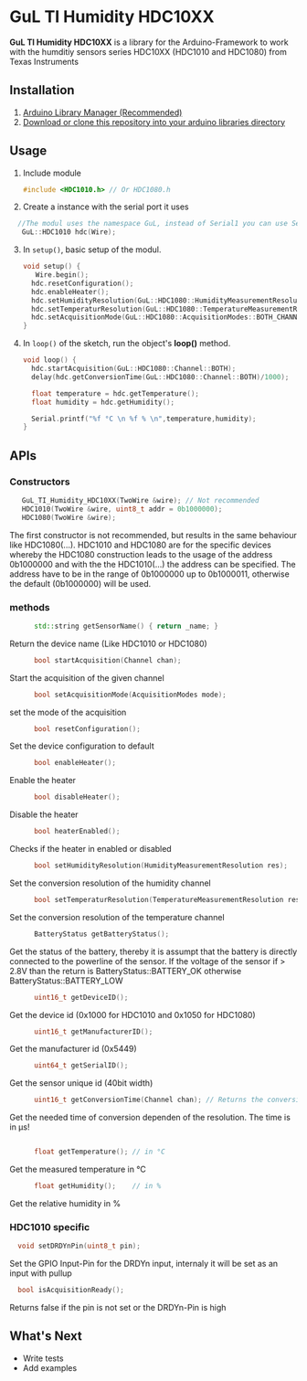 # GuL TI Humidity HDC10XX
**GuL TI Humidity HDC10XX** is a library for the Arduino-Framework to work with the humditiy sensors series HDC10XX (HDC1010 and HDC1080) from Texas Instruments



## Installation

1. [Arduino Library Manager (Recommended)](https://www.arduino.cc/en/Guide/Libraries)  
2. [Download or clone this repository into your arduino libraries directory](https://help.github.com/articles/cloning-a-repository/)  


## Usage
1. Include module  
   
   ```cpp
   #include <HDC1010.h> // Or HDC1080.h
   ```
   
2. Create a instance with the serial port it uses
```cpp
  //The modul uses the namespace GuL, instead of Serial1 you can use Serial, Serial2, or own instantiated HardwareSerial or SoftwareSerial
   GuL::HDC1010 hdc(Wire); 
```
   
3. In `setup()`, basic setup of the modul.  
   
   ```cpp
   void setup() {
      Wire.begin();
     hdc.resetConfiguration();
     hdc.enableHeater();
     hdc.setHumidityResolution(GuL::HDC1080::HumidityMeasurementResolution::HUM_RES_14BIT);
     hdc.setTemperaturResolution(GuL::HDC1080::TemperatureMeasurementResolution::TEMP_RES_14BIT);
     hdc.setAcquisitionMode(GuL::HDC1080::AcquisitionModes::BOTH_CHANNEL);
   }
   ```
   
4. In `loop()` of the sketch, run the object's **loop()** method.  
   
   ```cpp
   void loop() {
     hdc.startAcquisition(GuL::HDC1080::Channel::BOTH);
     delay(hdc.getConversionTime(GuL::HDC1080::Channel::BOTH)/1000);

     float temperature = hdc.getTemperature();
     float humidity = hdc.getHumidity();

     Serial.printf("%f °C \n %f % \n",temperature,humidity);
   }
   ```   



## APIs
### Constructors

   ```cpp   
      GuL_TI_Humidity_HDC10XX(TwoWire &wire); // Not recommended
      HDC1010(TwoWire &wire, uint8_t addr = 0b1000000);
      HDC1080(TwoWire &wire);
   ```

   The first constructor is not recommended, but results in the same behaviour like HDC1080(...).
   HDC1010 and HDC1080 are for the specific devices whereby the HDC1080 construction leads to the usage of the address 0b1000000 and with the the HDC1010(...) the address can be specified. The address have to be in the range of 0b1000000 up to 0b1000011, otherwise the default (0b1000000) will be used.

### methods

  ```cpp
        std::string getSensorName() { return _name; }
  ```
  Return the device name (Like HDC1010 or HDC1080)

  ```cpp
        bool startAcquisition(Channel chan);
  ```
  Start the acquisition of the given channel
  
  ```cpp
        bool setAcquisitionMode(AcquisitionModes mode);
  ```
  set the mode of the acquisition
  
  ```cpp
        bool resetConfiguration();
  ```
  Set the device configuration to default
  
  ```cpp
        bool enableHeater();
  ```
  Enable the heater
  
  ```cpp
        bool disableHeater();
  ```
  Disable the heater
  
  ```cpp
        bool heaterEnabled();
  ```
  Checks if the heater in enabled or disabled
  
  ```cpp
        bool setHumidityResolution(HumidityMeasurementResolution res);
  ```
  Set the conversion resolution of the humidity channel
  
  ```cpp
        bool setTemperaturResolution(TemperatureMeasurementResolution res);
  ```
  Set the conversion resolution of the temperature channel
  
  ```cpp
        BatteryStatus getBatteryStatus();
  ```
  Get the status of the battery, thereby it is assumpt that the battery is directly connected to the powerline of the sensor. If the voltage of the sensor if > 2.8V than the return is BatteryStatus::BATTERY_OK otherwise BatteryStatus::BATTERY_LOW
  
  ```cpp
        uint16_t getDeviceID();
  ```
  Get the device id (0x1000 for HDC1010 and 0x1050 for HDC1080)
  
  ```cpp
        uint16_t getManufacturerID();
  ```
  Get the manufacturer id (0x5449)
  
  ```cpp
        uint64_t getSerialID();
  ```
  Get the sensor unique id (40bit width)
  
  ```cpp
        uint16_t getConversionTime(Channel chan); // Returns the conversion time in µs!
  ```
  Get the needed time of conversion dependen of the resolution. The time is in µs!
  
  ```cpp

        float getTemperature(); // in °C
  ```
  Get the measured temperature in °C
  
  ```cpp
        float getHumidity();    // in %
  ```
  Get the relative humidity in %
  

  ### HDC1010 specific

  ```cpp
    void setDRDYnPin(uint8_t pin);
  ```
  Set the GPIO Input-Pin for the DRDYn input, internaly it will be set as an input with pullup

  ```cpp
    bool isAcquisitionReady();
  ```
  Returns false if the pin is not set or the DRDYn-Pin is high

## What's Next

- Write tests
- Add examples
